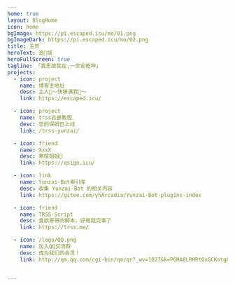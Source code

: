 ```yaml
---
home: true
layout: BlogHome
icon: home
bgImage: https://pi.escaped.icu/mo/01.png
bgImageDark: https://pi.escaped.icu/mo/02.png
title: 主页
heroText: 逸🌠燧
heroFullScreen: true
tagline: 「我思故我在,一念定乾坤」
projects:
  - icon: project
    name: 博客主地址
    desc: 主人🥵～快填满我🥵～
    link: https://escaped.icu/

  - icon: project
    name: trss云崽教程
    desc: 您的保姆已上线
    link: /trss-yunzai/

  - icon: friend
    name: XxxX
    desc: 寒暄姐姐🤤
    link: https://qsign.icu/

  - icon: link
    name: Yunzai-Bot索引库
    desc: 收集 Yunzai-Bot 的相关内容
    link: https://gitee.com/yhArcadia/Yunzai-Bot-plugins-index

  - icon: friend
    name: TRSS-Script
    desc: 食欲哥哥的脚本，好用就完事了
    link: https://trss.me/

  - icon: /logo/QQ.png
    name: 加入QQ交流群
    desc: 成为我们的会员！
    link: http://qm.qq.com/cgi-bin/qm/qr?_wv=1027&k=PGHA8LRHRtOxGCKotgQ-V1N8SmQB2aFX&authKey=OaJN5%2Brq3OFSAZCIU%2F5%2BP0peqMtteAZ9lRRvrYZ0d9zm97bYg6TeNkSRTnEaPVmh&noverify=0&group_code=920749244


---
```


